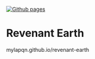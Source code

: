 [![Github pages](https://github.com/Mylapqn/revenant-earth/actions/workflows/main.yml/badge.svg)](https://github.com/Mylapqn/revenant-earth/actions/workflows/main.yml)

# Revenant Earth
mylapqn.github.io/revenant-earth
